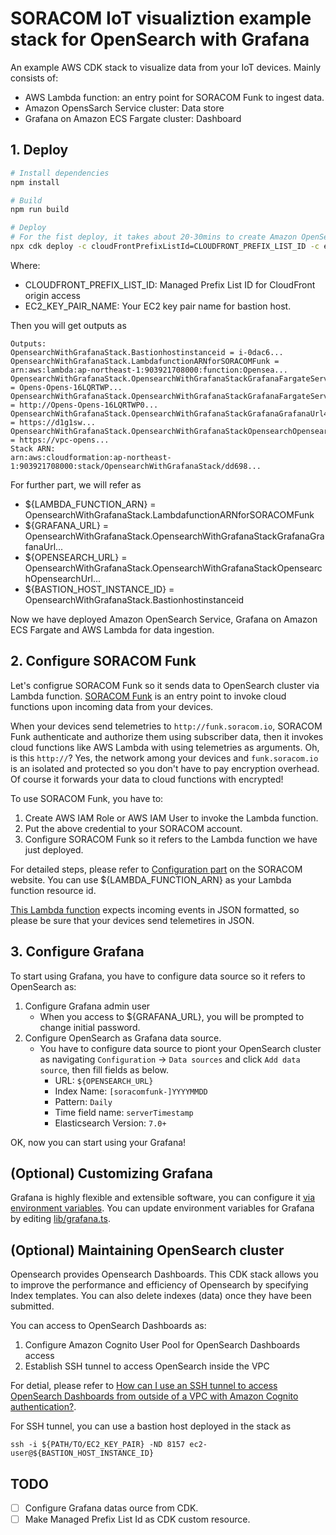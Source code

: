 # SORACOM IoT visualiztion example stack for OpenSearch with Grafana

An example AWS CDK stack to visualize data from your IoT devices. Mainly consists of:
- AWS Lambda function: an entry point for SORACOM Funk to ingest data.
- Amazon OpensSarch Service cluster: Data store
- Grafana on Amazon ECS Fargate cluster: Dashboard

## 1. Deploy

```bash
# Install dependencies
npm install

# Build
npm run build

# Deploy
# For the fist deploy, it takes about 20-30mins to create Amazon OpenSearch Service cluster.
npx cdk deploy -c cloudFrontPrefixListId=CLOUDFRONT_PREFIX_LIST_ID -c ec2KeyPairName=EC2_KEY_PAIR_NAME
```

Where: 
- CLOUDFRONT_PREFIX_LIST_ID: Managed Prefix List ID for CloudFront origin access
- EC2_KEY_PAIR_NAME: Your EC2 key pair name for bastion host.

Then you will get outputs as 

 ```
Outputs:
OpensearchWithGrafanaStack.Bastionhostinstanceid = i-0dac6...
OpensearchWithGrafanaStack.LambdafunctionARNforSORACOMFunk = arn:aws:lambda:ap-northeast-1:903921708000:function:Opensea...
OpensearchWithGrafanaStack.OpensearchWithGrafanaStackGrafanaFargateServiceLoadBalancerDNS29DA5CEF = Opens-Opens-16LQRTWP...
OpensearchWithGrafanaStack.OpensearchWithGrafanaStackGrafanaFargateServiceServiceURL2705B18E = http://Opens-Opens-16LQRTWP0...
OpensearchWithGrafanaStack.OpensearchWithGrafanaStackGrafanaGrafanaUrl46AD0722 = https://d1g1sw...
OpensearchWithGrafanaStack.OpensearchWithGrafanaStackOpensearchOpensearchUrlB6DC540C = https://vpc-opens...
Stack ARN:
arn:aws:cloudformation:ap-northeast-1:903921708000:stack/OpensearchWithGrafanaStack/dd698...
 ```

For further part, we will refer as
- ${LAMBDA_FUNCTION_ARN} = OpensearchWithGrafanaStack.LambdafunctionARNforSORACOMFunk
- ${GRAFANA_URL} = OpensearchWithGrafanaStack.OpensearchWithGrafanaStackGrafanaGrafanaUrl...
- ${OPENSEARCH_URL} = OpensearchWithGrafanaStack.OpensearchWithGrafanaStackOpensearchOpensearchUrl...
- ${BASTION_HOST_INSTANCE_ID} = OpensearchWithGrafanaStack.Bastionhostinstanceid

Now we have deployed Amazon OpenSearch Service, Grafana on Amazon ECS Fargate and AWS Lambda for data ingestion.

## 2. Configure SORACOM Funk

Let's configrue SORACOM Funk so it sends data to OpenSearch cluster via Lambda function. [SORACOM Funk](https://developers.soracom.io/en/docs/funk/) is an entry point to invoke cloud functions upon incoming data from your devices. 

When your devices send telemetries to `http://funk.soracom.io`, SORACOM Funk authenticate and authorize them using subscriber data, then it invokes cloud functions like AWS Lambda with using telemetries as arguments. Oh, is this `http://`? Yes, the network among your devices and `funk.soracom.io` is an isolated and protected so you don't have to pay encryption overhead. Of course it forwards your data to cloud functions with encrypted! 

To use SORACOM Funk, you have to:
1. Create AWS IAM Role or AWS IAM User to invoke the Lambda function.
2. Put the above credential to your SORACOM account.
3. Configure SORACOM Funk so it refers to the Lambda function we have just deployed.

For detailed steps, please refer to [Configuration part](https://developers.soracom.io/en/docs/funk/configuration/) on the SORACOM website. You can use ${LAMBDA_FUNCTION_ARN} as your Lambda function resource id.

[This Lambda function](./lambdas/funk.ts) expects incoming events in JSON formatted, so please be sure that your devices send telemetires in JSON.


## 3. Configure Grafana

To start using Grafana, you have to configure data source so it refers to OpenSearch as:

1. Configure Grafana admin user
    - When you access to ${GRAFANA_URL}, you will be prompted to change initial password.
1. Configure OpenSearch as Grafana data source.
    -  You have to configure data source to piont your OpenSearch cluster as navigating `Configuration` -> `Data sources` and click `Add data source`, then fill fields as below.
        - URL: `${OPENSEARCH_URL}`
        - Index Name: `[soracomfunk-]YYYYMMDD`
        - Pattern: `Daily`
        - Time field name: `serverTimestamp`
        - Elasticsearch Version: `7.0+`

OK, now you can start using your Grafana!

## (Optional) Customizing Grafana

Grafana is highly flexible and extensible software, you can configure it [via environment variables](https://grafana.com/docs/grafana/latest/administration/configuration/#override-configuration-with-environment-variables). You can update environment variables for Grafana by editing [lib/grafana.ts](./lib/grafana.ts#86).

## (Optional) Maintaining OpenSearch cluster

Opensearch provides Opensearch Dashboards. This CDK stack allows you to improve the performance and efficiency of Opensearch by specifying Index templates. You can also delete indexes (data) once they have been submitted.

You can access to OpenSearch Dashboards as:

1. Configure Amazon Cognito User Pool for OpenSearch Dashboards access
1. Establish SSH tunnel to access OpenSearch inside the VPC

For detial, please refer to [How can I use an SSH tunnel to access OpenSearch Dashboards from outside of a VPC with Amazon Cognito authentication?](https://aws.amazon.com/premiumsupport/knowledge-center/opensearch-outside-vpc-ssh/).

For SSH tunnel, you can use a bastion host deployed in the stack as

```
ssh -i ${PATH/TO/EC2_KEY_PAIR} -ND 8157 ec2-user@${BASTION_HOST_INSTANCE_ID}
```


## TODO

- [ ] Configure Grafana datas ource from CDK.
- [ ] Make Managed Prefix List Id as CDK custom resource.